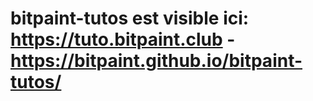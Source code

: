 # bitpaint-tutos est visible ici: https://tuto.bitpaint.club -  https://bitpaint.github.io/bitpaint-tutos/
